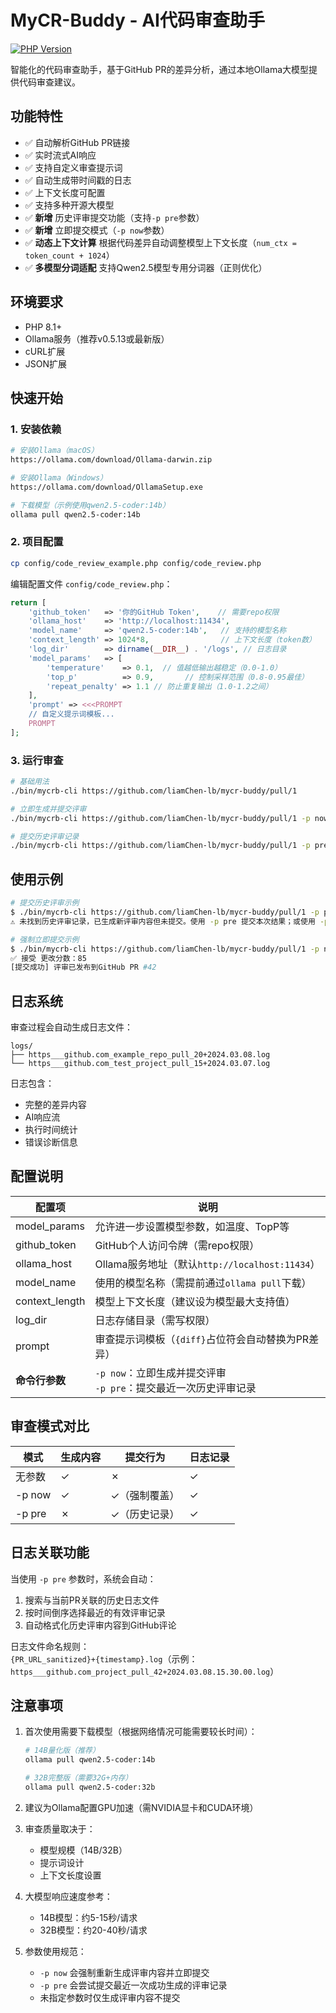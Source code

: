 # MyCR-Buddy - AI代码审查助手

[![PHP Version](https://img.shields.io/badge/PHP-7.3%2B-blue.svg)](https://php.net/)

智能化的代码审查助手，基于GitHub PR的差异分析，通过本地Ollama大模型提供代码审查建议。

## 功能特性

- ✅ 自动解析GitHub PR链接
- ✅ 实时流式AI响应
- ✅ 支持自定义审查提示词
- ✅ 自动生成带时间戳的日志
- ✅ 上下文长度可配置
- ✅ 支持多种开源大模型
- ✅ **新增** 历史评审提交功能（支持`-p pre`参数）
- ✅ **新增** 立即提交模式（`-p now`参数）
- ✅ **动态上下文计算**    根据代码差异自动调整模型上下文长度（`num_ctx = token_count + 1024`）
- ✅ **多模型分词适配**    支持Qwen2.5模型专用分词器（正则优化）

## 环境要求

- PHP 8.1+
- Ollama服务（推荐v0.5.13或最新版）
- cURL扩展
- JSON扩展

## 快速开始

### 1. 安装依赖

```bash
# 安装Ollama（macOS）
https://ollama.com/download/Ollama-darwin.zip

# 安装Ollama（Windows）
https://ollama.com/download/OllamaSetup.exe

# 下载模型（示例使用qwen2.5-coder:14b）
ollama pull qwen2.5-coder:14b
```

### 2. 项目配置

```bash
cp config/code_review_example.php config/code_review.php
```

编辑配置文件 `config/code_review.php`：

```php
return [
    'github_token'   => '你的GitHub Token',    // 需要repo权限
    'ollama_host'    => 'http://localhost:11434',
    'model_name'     => 'qwen2.5-coder:14b',   // 支持的模型名称
    'context_length' => 1024*8,                // 上下文长度（token数）
    'log_dir'        => dirname(__DIR__) . '/logs', // 日志目录
    'model_params'   => [
        'temperature'    => 0.1,  // 值越低输出越稳定（0.0-1.0）
        'top_p'          => 0.9,       // 控制采样范围（0.8-0.95最佳）
        'repeat_penalty' => 1.1 // 防止重复输出（1.0-1.2之间）
    ],
    'prompt' => <<<PROMPT
    // 自定义提示词模板...
    PROMPT
];
```

### 3. 运行审查

```bash
# 基础用法
./bin/mycrb-cli https://github.com/liamChen-lb/mycr-buddy/pull/1

# 立即生成并提交评审
./bin/mycrb-cli https://github.com/liamChen-lb/mycr-buddy/pull/1 -p now

# 提交历史评审记录
./bin/mycrb-cli https://github.com/liamChen-lb/mycr-buddy/pull/1 -p pre
```

## 使用示例

```bash
# 提交历史评审示例
$ ./bin/mycrb-cli https://github.com/liamChen-lb/mycr-buddy/pull/1 -p pre
⚠️ 未找到历史评审记录，已生成新评审内容但未提交。使用 -p pre 提交本次结果；或使用 -p now 重新生成并提交

# 强制立即提交示例
$ ./bin/mycrb-cli https://github.com/liamChen-lb/mycr-buddy/pull/1 -p now
✅ 接受 更改分数：85
[提交成功] 评审已发布到GitHub PR #42
```

## 日志系统

审查过程会自动生成日志文件：

```
logs/
├── https___github.com_example_repo_pull_20+2024.03.08.log
└── https___github.com_test_project_pull_15+2024.03.07.log
```

日志包含：

- 完整的差异内容
- AI响应流
- 执行时间统计
- 错误诊断信息

## 配置说明

| 配置项            | 说明                                          |
|----------------|---------------------------------------------|
| model_params   | 允许进一步设置模型参数，如温度、TopP等                       |
| github_token   | GitHub个人访问令牌（需repo权限）                       |
| ollama_host    | Ollama服务地址（默认`http://localhost:11434`）      |
| model_name     | 使用的模型名称（需提前通过`ollama pull`下载）               |
| context_length | 模型上下文长度（建议设为模型最大支持值）                        |
| log_dir        | 日志存储目录（需写权限）                                |
| prompt         | 审查提示词模板（`{diff}`占位符会自动替换为PR差异）              |
| **命令行参数**      | `-p now`：立即生成并提交评审<br>`-p pre`：提交最近一次历史评审记录 |

## 审查模式对比

| 模式     | 生成内容 | 提交行为    | 日志记录 |
|--------|------|---------|------|
| 无参数    | ✓    | ✗       | ✓    |
| -p now | ✓    | ✓（强制覆盖） | ✓    |
| -p pre | ✗    | ✓（历史记录） | ✓    |

## 日志关联功能

当使用 `-p pre` 参数时，系统会自动：

1. 搜索与当前PR关联的历史日志文件
2. 按时间倒序选择最近的有效评审记录
3. 自动格式化历史评审内容到GitHub评论

日志文件命名规则：  
`{PR_URL_sanitized}+{timestamp}.log`（示例：`https___github.com_project_pull_42+2024.03.08.15.30.00.log`）

## 注意事项

1. 首次使用需要下载模型（根据网络情况可能需要较长时间）：
   ```bash
   # 14B量化版（推荐）
   ollama pull qwen2.5-coder:14b
   
   # 32B完整版（需要32G+内存）
   ollama pull qwen2.5-coder:32b
   ```

2. 建议为Ollama配置GPU加速（需NVIDIA显卡和CUDA环境）

3. 审查质量取决于：
    - 模型规模（14B/32B）
    - 提示词设计
    - 上下文长度设置

4. 大模型响应速度参考：
    - 14B模型：约5-15秒/请求
    - 32B模型：约20-40秒/请求

5. 参数使用规范：
    - `-p now` 会强制重新生成评审内容并立即提交
    - `-p pre` 会尝试提交最近一次成功生成的评审记录
    - 未指定参数时仅生成评审内容不提交
